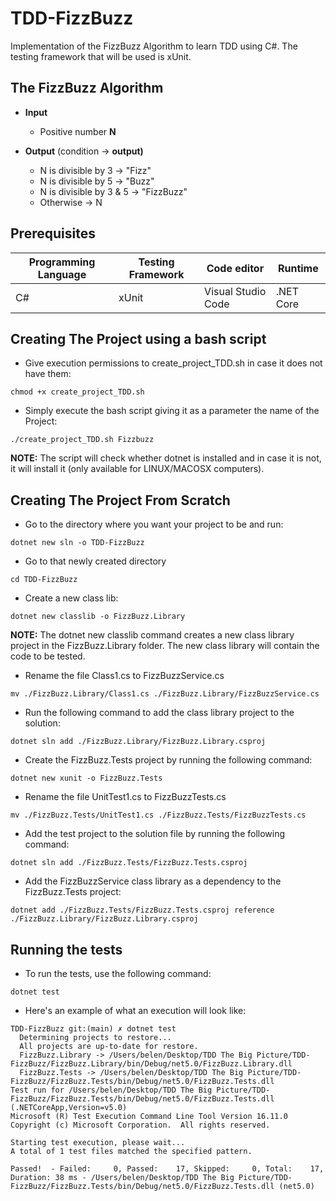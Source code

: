 # TDD-FizzBuzz

Implementation of the FizzBuzz Algorithm to learn TDD using C#.
The testing framework that will be used is xUnit.

## The FizzBuzz Algorithm

- **Input**

  - Positive number **N**

- **Output** (condition -> **output)**
  - N is divisible by 3 -> "Fizz"
  - N is divisible by 5 -> "Buzz"
  - N is divisible by 3 & 5 -> "FizzBuzz"
  - Otherwise -> N

## Prerequisites

| **Programming Language** | **Testing Framework** | **Code editor**    | **Runtime** |
| ------------------------ | --------------------- | ------------------ | ----------- |
| C#                       | xUnit                 | Visual Studio Code | .NET Core   |

## Creating The Project using a bash script

- Give execution permissions to create_project_TDD.sh in case it does not have them:

`chmod +x create_project_TDD.sh`

- Simply execute the bash script giving it as a parameter the name of the Project:

`./create_project_TDD.sh Fizzbuzz`

**NOTE:** The script will check whether dotnet is installed and in case it is not, it will install it (only available for LINUX/MACOSX computers).

## Creating The Project From Scratch

- Go to the directory where you want your project to be and run:

`dotnet new sln -o TDD-FizzBuzz`

- Go to that newly created directory

`cd TDD-FizzBuzz`

- Create a new class lib:

`dotnet new classlib -o FizzBuzz.Library`

**NOTE:** The dotnet new classlib command creates a new class library project in the FizzBuzz.Library folder. The new class library will contain the code to be tested.

- Rename the file Class1.cs to FizzBuzzService.cs

`mv ./FizzBuzz.Library/Class1.cs ./FizzBuzz.Library/FizzBuzzService.cs`

- Run the following command to add the class library project to the solution:

`dotnet sln add ./FizzBuzz.Library/FizzBuzz.Library.csproj`

- Create the FizzBuzz.Tests project by running the following command:

`dotnet new xunit -o FizzBuzz.Tests`

- Rename the file UnitTest1.cs to FizzBuzzTests.cs

`mv ./FizzBuzz.Tests/UnitTest1.cs ./FizzBuzz.Tests/FizzBuzzTests.cs`

- Add the test project to the solution file by running the following command:

`dotnet sln add ./FizzBuzz.Tests/FizzBuzz.Tests.csproj`

- Add the FizzBuzzService class library as a dependency to the FizzBuzz.Tests project:

`dotnet add ./FizzBuzz.Tests/FizzBuzz.Tests.csproj reference ./FizzBuzz.Library/FizzBuzz.Library.csproj`

## Running the tests

- To run the tests, use the following command:

`dotnet test`

- Here's an example of what an execution will look like:

```
TDD-FizzBuzz git:(main) ✗ dotnet test
  Determining projects to restore...
  All projects are up-to-date for restore.
  FizzBuzz.Library -> /Users/belen/Desktop/TDD The Big Picture/TDD-FizzBuzz/FizzBuzz.Library/bin/Debug/net5.0/FizzBuzz.Library.dll
  FizzBuzz.Tests -> /Users/belen/Desktop/TDD The Big Picture/TDD-FizzBuzz/FizzBuzz.Tests/bin/Debug/net5.0/FizzBuzz.Tests.dll
Test run for /Users/belen/Desktop/TDD The Big Picture/TDD-FizzBuzz/FizzBuzz.Tests/bin/Debug/net5.0/FizzBuzz.Tests.dll (.NETCoreApp,Version=v5.0)
Microsoft (R) Test Execution Command Line Tool Version 16.11.0
Copyright (c) Microsoft Corporation.  All rights reserved.

Starting test execution, please wait...
A total of 1 test files matched the specified pattern.

Passed!  - Failed:     0, Passed:    17, Skipped:     0, Total:    17, Duration: 38 ms - /Users/belen/Desktop/TDD The Big Picture/TDD-FizzBuzz/FizzBuzz.Tests/bin/Debug/net5.0/FizzBuzz.Tests.dll (net5.0)
```
